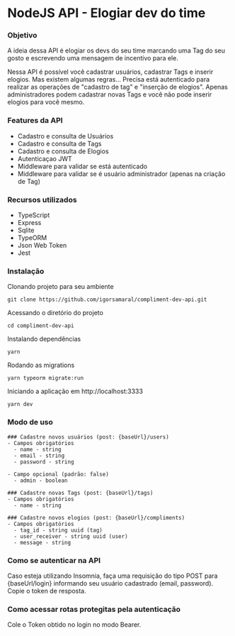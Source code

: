 # NodeJS API - Elogiar dev do time

### Objetivo

A ideia dessa API é elogiar os devs do seu time marcando uma Tag do seu gosto e escrevendo uma mensagem de incentivo para ele.

Nessa API é possível você cadastrar usuários, cadastrar Tags e inserir elogios. Mas existem algumas regras... Precisa está autenticado para realizar as operações de "cadastro de tag" e "inserção de elogios". Apenas administradores podem cadastrar novas Tags e você não pode inserir elogios para você mesmo.

### Features da API

- Cadastro e consulta de Usuários
- Cadastro e consulta de Tags
- Cadastro e consulta de Elogios
- Autenticaçao JWT
- Middleware para validar se está autenticado
- Middleware para validar se é usuário administrador (apenas na criação de Tag)

### Recursos utilizados

- TypeScript
- Express
- Sqlite
- TypeORM
- Json Web Token
- Jest

### Instalação

Clonando projeto para seu ambiente
```
git clone https://github.com/igorsamaral/compliment-dev-api.git
```

Acessando o diretório do projeto
```
cd compliment-dev-api
```

Instalando dependências
```
yarn
```

Rodando as migrations
```
yarn typeorm migrate:run
```

Iniciando a aplicação em http://localhost:3333
```
yarn dev
```

### Modo de uso

```
### Cadastre novos usuários (post: {baseUrl}/users)
- Campos obrigatórios  
  - name - string
  - email - string
  - password - string

- Campo opcional (padrão: false)
  - admin - boolean

### Cadastre novas Tags (post: {baseUrl}/tags)
- Campos obrigatórios  
  - name - string

### Cadastre novos elogios (post: {baseUrl}/compliments)
- Campos obrigatórios  
  - tag_id - string uuid (tag)
  - user_receiver - string uuid (user)
  - message - string
```

### Como se autenticar na API

Caso esteja utilizando Insomnia, faça uma requisição do tipo POST para {baseUrl/login} informando seu usuário cadastrado (email, password). Copie o token de resposta.

### Como acessar rotas protegitas pela autenticação

Cole o Token obtido no login no modo Bearer.
